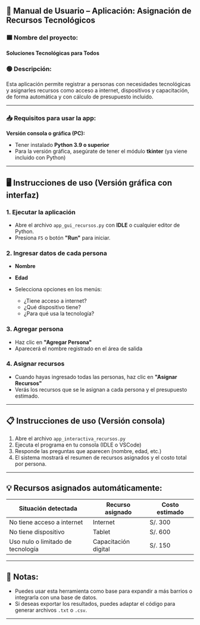 ## 📘 **Manual de Usuario – Aplicación: Asignación de Recursos Tecnológicos**

### 🟦 Nombre del proyecto:

**Soluciones Tecnológicas para Todos**

### 🟢 Descripción:

Esta aplicación permite registrar a personas con necesidades tecnológicas y asignarles recursos como acceso a internet, dispositivos y capacitación, de forma automática y con cálculo de presupuesto incluido.

---

### 📥 Requisitos para usar la app:

**Versión consola o gráfica (PC):**

* Tener instalado **Python 3.9 o superior**
* Para la versión gráfica, asegúrate de tener el módulo **tkinter** (ya viene incluido con Python)

---

## 🖥️ **Instrucciones de uso (Versión gráfica con interfaz)**

### 1. Ejecutar la aplicación

* Abre el archivo `app_gui_recursos.py` con **IDLE** o cualquier editor de Python.
* Presiona `F5` o botón **"Run"** para iniciar.

### 2. Ingresar datos de cada persona

* **Nombre**
* **Edad**
* Selecciona opciones en los menús:

  * ¿Tiene acceso a internet?
  * ¿Qué dispositivo tiene?
  * ¿Para qué usa la tecnología?

### 3. Agregar persona

* Haz clic en **"Agregar Persona"**
* Aparecerá el nombre registrado en el área de salida

### 4. Asignar recursos

* Cuando hayas ingresado todas las personas, haz clic en **"Asignar Recursos"**
* Verás los recursos que se le asignan a cada persona y el presupuesto estimado.

---

## 📋 **Instrucciones de uso (Versión consola)**

1. Abre el archivo `app_interactiva_recursos.py`
2. Ejecuta el programa en tu consola (IDLE o VSCode)
3. Responde las preguntas que aparecen (nombre, edad, etc.)
4. El sistema mostrará el resumen de recursos asignados y el costo total por persona.

---

## 💡 Recursos asignados automáticamente:

| Situación detectada               | Recurso asignado     | Costo estimado |
| --------------------------------- | -------------------- | -------------- |
| No tiene acceso a internet        | Internet             | S/. 300        |
| No tiene dispositivo              | Tablet               | S/. 600        |
| Uso nulo o limitado de tecnología | Capacitación digital | S/. 150        |

---

## 📌 Notas:

* Puedes usar esta herramienta como base para expandir a más barrios o integrarla con una base de datos.
* Si deseas exportar los resultados, puedes adaptar el código para generar archivos `.txt` o `.csv`.

---
